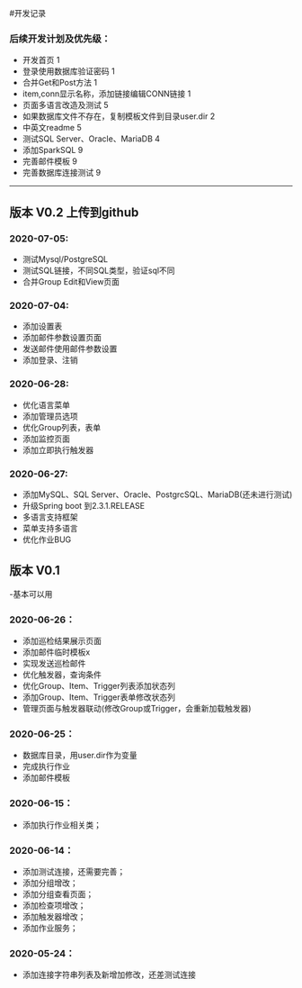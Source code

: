 

#开发记录
### 后续开发计划及优先级：
- 开发首页 1
- 登录使用数据库验证密码 1
- 合并Get和Post方法 1
- item,conn显示名称，添加链接编辑CONN链接 1
- 页面多语言改造及测试 5
- 如果数据库文件不存在，复制模板文件到目录user.dir 2
- 中英文readme 5
- 测试SQL Server、Oracle、MariaDB 4
- 添加SparkSQL 9
- 完善邮件模板 9
- 完善数据库连接测试 9

-----------

## 版本 V0.2 上传到github

### 2020-07-05:
- 测试Mysql/PostgreSQL
- 测试SQL链接，不同SQL类型，验证sql不同
- 合并Group Edit和View页面

### 2020-07-04:
- 添加设置表
- 添加邮件参数设置页面
- 发送邮件使用邮件参数设置
- 添加登录、注销

### 2020-06-28:
- 优化语言菜单
- 添加管理员选项
- 优化Group列表，表单
- 添加监控页面
- 添加立即执行触发器

### 2020-06-27:
- 添加MySQL、SQL Server、Oracle、PostgrcSQL、MariaDB(还未进行测试)
- 升级Spring boot 到2.3.1.RELEASE
- 多语言支持框架
- 菜单支持多语言
- 优化作业BUG

## 版本 V0.1
-基本可以用

### 2020-06-26：
- 添加巡检结果展示页面
- 添加邮件临时模板x
- 实现发送巡检邮件
- 优化触发器，查询条件
- 优化Group、Item、Trigger列表添加状态列
- 添加Group、Item、Trigger表单修改状态列
- 管理页面与触发器联动(修改Group或Trigger，会重新加载触发器)

### 2020-06-25：
- 数据库目录，用user.dir作为变量
- 完成执行作业
- 添加邮件模板
 
### 2020-06-15：
- 添加执行作业相关类；
### 2020-06-14：
- 添加测试连接，还需要完善；
- 添加分组增改；
- 添加分组查看页面；
- 添加检查项增改；
- 添加触发器增改；
- 添加作业服务；
### 2020-05-24：
- 添加连接字符串列表及新增加修改，还差测试连接